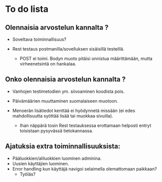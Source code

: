 # To do lista

## Olennaisia arvostelun kannalta ?

- Soveltava toiminnallisuus?

- Rest testaus postmanilla/sovelluksen sisäisillä testeillä.
    - POST ei toimi. Bodyn muoto pitäisi onnistua määrittämään, mutta virheenetsintä on hankalaa.

## Onko olennaisia arvostelun kannalta ?

- Vanhojen testimetodien ym. siivoaminen koodista pois.

- Päivämäärien muuttaminen suomalaiseen muotoon.

- Menoerän lisätiedot kenttää ei hyödynnetä missään (ei edes mahdollisuutta syöttää lisää tai muokkaa sivuilla).
    - Ihan näppärä tosin Rest testauksessa erottamaan helposti entryt toisistaan pysyvässä tietokannassa.

## Ajatuksia extra toiminnallisuuksista:

- Pääluokkien/aliluokkien luominen adminina.
- Uusien käyttäjien luominen.
- Error handling kun käyttäjä navigoi selaimella olemattomaan paikkaan?
    - Työläs?